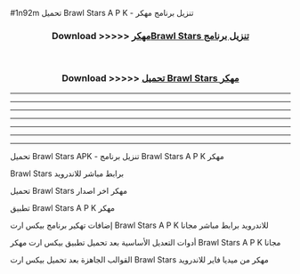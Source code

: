 #1n92m تحميل Brawl Stars A P K - تنزيل برنامج مهكر



<div align="center">
<h3>Download >>>>> <a href="https://runaway1.web.app/?sq=Brawl Stars">مهكرBrawl Stars تنزيل برنامج</a></h3><br>

<h3>Download >>>>> <a href="https://runaway1.web.app/?sq=Brawl Stars">تحميل Brawl Stars مهكر</a></h3>
</div>


----------------------------------------------------------

----------------------------------------------------------

----------------------------------------------------------

----------------------------------------------------------

----------------------------------------------------------

----------------------------------------------------------

----------------------------------------------------------

تحميل Brawl Stars APK - تنزيل برنامج Brawl Stars A P K مهكر

Brawl Stars برابط مباشر للاندرويد

تحميل Brawl Stars مهكر اخر اصدار

تطبيق Brawl Stars A P K مهكر

إضافات تهكير برنامج بيكس ارت Brawl Stars A P K للاندرويد برابط مباشر مجانا

أدوات التعديل الأساسية بعد تحميل تطبيق بيكس ارت مهكر Brawl Stars A P K مجانا

القوالب الجاهزة بعد تحميل بيكس ارت Brawl Stars مهكر من ميديا فاير للاندرويد


